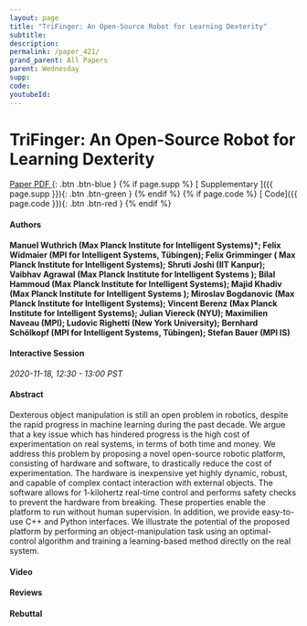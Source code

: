 ```yaml
---
layout: page
title: "TriFinger: An Open-Source Robot for Learning Dexterity"
subtitle: 
description:
permalink: /paper_421/
grand_parent: All Papers
parent: Wednesday
supp: 
code: 
youtubeId: 
---
```


# TriFinger: An Open-Source Robot for Learning Dexterity

[<i class="fa fa-file-text-o" aria-hidden="true"></i> Paper PDF ](https://drive.google.com/file/d/1ppFXsP2AmmGSp5qenQQOnufddhAfcDwo/view){: .btn .btn-blue } {% if page.supp %} [<i class="fa fa-file-text-o" aria-hidden="true"></i> Supplementary ]({{ page.supp }}){: .btn .btn-green } {% endif %} {% if page.code %} [<i class="fa fa-github" aria-hidden="true"></i> Code]({{ page.code }}){: .btn .btn-red }
{% endif %}

#### Authors
**Manuel Wuthrich (Max Planck Institute for Intelligent Systems)*; Felix Widmaier (MPI for Intelligent Systems, Tübingen); Felix Grimminger (	Max Planck Institute for Intelligent Systems); Shruti Joshi (IIT Kanpur); Vaibhav Agrawal (Max Planck Institute for Intelligent Systems	); Bilal Hammoud (Max Planck Institute for Intelligent Systems); Majid Khadiv (Max Planck Institute for Intelligent Systems	); Miroslav Bogdanovic (Max Planck Institute for Intelligent Systems); Vincent Berenz (Max Planck Institute for Intelligent Systems); Julian Viereck (NYU); Maximilien Naveau (MPI); Ludovic Righetti (New York University); Bernhard Schölkopf (MPI for Intelligent Systems, Tübingen); Stefan Bauer (MPI IS)**

#### Interactive Session
*2020-11-18, 12:30 - 13:00 PST*

#### Abstract
Dexterous object manipulation is still an open problem in robotics, despite the rapid progress in machine learning during the past decade. We argue that a key issue which has hindered progress is the high cost of experimentation on real systems, in terms of both time and money. We address this problem by proposing a novel open-source robotic platform, consisting of hardware and software, to drastically reduce the cost of experimentation. The hardware is inexpensive yet highly dynamic, robust, and capable of complex contact interaction with external objects. The software allows for 1-kilohertz real-time control and performs safety checks to prevent the hardware from breaking. These properties enable the platform to run without human supervision. In addition, we provide easy-to-use C++ and Python interfaces. We illustrate the potential of the proposed platform by performing an object-manipulation task using an optimal-control algorithm and training a learning-based method directly on the real system.

#### Video 

#### Reviews

#### Rebuttal
